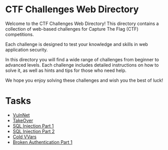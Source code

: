 # CTF Challenges Web Directory

Welcome to the CTF Challenges Web Directory! This directory contains a collection of web-based challenges for Capture The Flag (CTF) competitions.

Each challenge is designed to test your knowledge and skills in web application security. 

In this directory you will find a wide range of challenges from beginner to advanced levels. Each challenge includes detailed instructions on how to solve it, as well as hints and tips for those who need help.

We hope you enjoy solving these challenges and wish you the best of luck!

# Tasks
- [VulnNet](https://github.com/mrnazu/2023-CTF/blob/main/Challenges/web/VulnNet.md)
- [TakeOver](https://github.com/mrnazu/2023-CTF/blob/main/Challenges/web/TakeOver/TakeOver.md)
- [SQL Injection Part 1](https://github.com/mrnazu/2023-CTF/blob/main/Challenges/web/sql/SQL%20Injection%20Part%201.md)
- [SQL Injection Part 2](https://github.com/mrnazu/2023-CTF/blob/main/Challenges/web/sql/SQL-2/SQL%20Injection%20Part%202.md)
- [Cold VVars](https://github.com/mrnazu/2023-CTF/blob/main/Challenges/web/Cold%20VVars.md)
- [Broken Authentication Part 1](https://github.com/mrnazu/2023-CTF/blob/main/Challenges/web/Broken%20Authentication%20Part%201.md)
